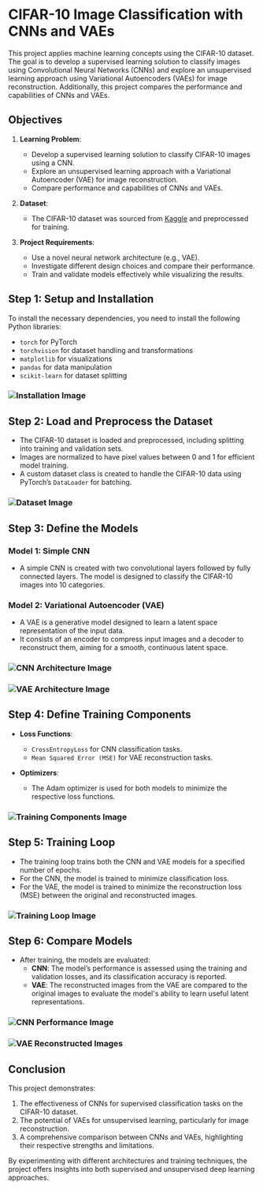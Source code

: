 # CIFAR-10 Image Classification with CNNs and VAEs

This project applies machine learning concepts using the CIFAR-10 dataset. The goal is to develop a supervised learning solution to classify images using Convolutional Neural Networks (CNNs) and explore an unsupervised learning approach using Variational Autoencoders (VAEs) for image reconstruction. Additionally, this project compares the performance and capabilities of CNNs and VAEs.

## Objectives
1. **Learning Problem**:
   - Develop a supervised learning solution to classify CIFAR-10 images using a CNN.
   - Explore an unsupervised learning approach with a Variational Autoencoder (VAE) for image reconstruction.
   - Compare performance and capabilities of CNNs and VAEs.

2. **Dataset**:
   - The CIFAR-10 dataset was sourced from [Kaggle](https://www.kaggle.com/datasets/fedesoriano/cifar10-python-in-csv?resource=download) and preprocessed for training.

3. **Project Requirements**:
   - Use a novel neural network architecture (e.g., VAE).
   - Investigate different design choices and compare their performance.
   - Train and validate models effectively while visualizing the results.

## Step 1: Setup and Installation

To install the necessary dependencies, you need to install the following Python libraries:
- `torch` for PyTorch
- `torchvision` for dataset handling and transformations
- `matplotlib` for visualizations
- `pandas` for data manipulation
- `scikit-learn` for dataset splitting

### ![Installation Image](path_to_installation_image.png)

## Step 2: Load and Preprocess the Dataset

- The CIFAR-10 dataset is loaded and preprocessed, including splitting into training and validation sets.
- Images are normalized to have pixel values between 0 and 1 for efficient model training.
- A custom dataset class is created to handle the CIFAR-10 data using PyTorch’s `DataLoader` for batching.

### ![Dataset Image](path_to_dataset_image.png)

## Step 3: Define the Models

### Model 1: Simple CNN
- A simple CNN is created with two convolutional layers followed by fully connected layers. The model is designed to classify the CIFAR-10 images into 10 categories.

### Model 2: Variational Autoencoder (VAE)
- A VAE is a generative model designed to learn a latent space representation of the input data.
- It consists of an encoder to compress input images and a decoder to reconstruct them, aiming for a smooth, continuous latent space.

### ![CNN Architecture Image](path_to_cnn_architecture_image.png)
### ![VAE Architecture Image](path_to_vae_architecture_image.png)

## Step 4: Define Training Components

- **Loss Functions**:
  - `CrossEntropyLoss` for CNN classification tasks.
  - `Mean Squared Error (MSE)` for VAE reconstruction tasks.
  
- **Optimizers**:
  - The Adam optimizer is used for both models to minimize the respective loss functions.

### ![Training Components Image](path_to_training_components_image.png)

## Step 5: Training Loop

- The training loop trains both the CNN and VAE models for a specified number of epochs.
- For the CNN, the model is trained to minimize classification loss. 
- For the VAE, the model is trained to minimize the reconstruction loss (MSE) between the original and reconstructed images.

### ![Training Loop Image](path_to_training_loop_image.png)

## Step 6: Compare Models

- After training, the models are evaluated:
  - **CNN**: The model’s performance is assessed using the training and validation losses, and its classification accuracy is reported.
  - **VAE**: The reconstructed images from the VAE are compared to the original images to evaluate the model's ability to learn useful latent representations.

### ![CNN Performance Image](path_to_cnn_performance_image.png)
### ![VAE Reconstructed Images](path_to_vae_reconstructed_images.png)

## Conclusion

This project demonstrates:
1. The effectiveness of CNNs for supervised classification tasks on the CIFAR-10 dataset.
2. The potential of VAEs for unsupervised learning, particularly for image reconstruction.
3. A comprehensive comparison between CNNs and VAEs, highlighting their respective strengths and limitations.

By experimenting with different architectures and training techniques, the project offers insights into both supervised and unsupervised deep learning approaches.
